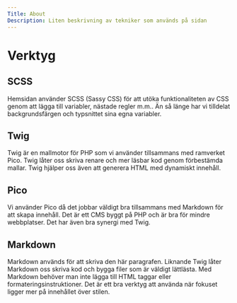 ```yaml
---
Title: About
Description: Liten beskrivning av tekniker som används på sidan
---
```


Verktyg
=====================
SCSS
---------------------
Hemsidan använder SCSS (Sassy CSS) för att utöka funktionaliteten av CSS genom att lägga till variabler, nästade regler m.m.. Än så länge har vi tilldelat backgrundsfärgen och typsnittet sina egna variabler. 


Twig
---------------------
Twig är en mallmotor för PHP som vi använder tillsammans med ramverket Pico. Twig låter oss skriva renare och mer läsbar kod genom förbestämda mallar. Twig hjälper oss även att generera HTML med dynamiskt innehåll.

Pico
---------------------
Vi använder Pico då det jobbar väldigt bra tillsammans med Markdown för att skapa innehåll. Det är ett CMS byggt på PHP och är bra för mindre webbplatser. Det har även bra synergi med Twig.

Markdown
---------------------
Markdown används för att skriva den här paragrafen. Liknande Twig låter Markdown oss skriva kod och bygga filer som är väldigt lättlästa. Med Markdown behöver man inte lägga till HTML taggar eller formateringsinstruktioner. Det är ett bra verktyg att använda när fokuset ligger mer på innehållet över stilen.

